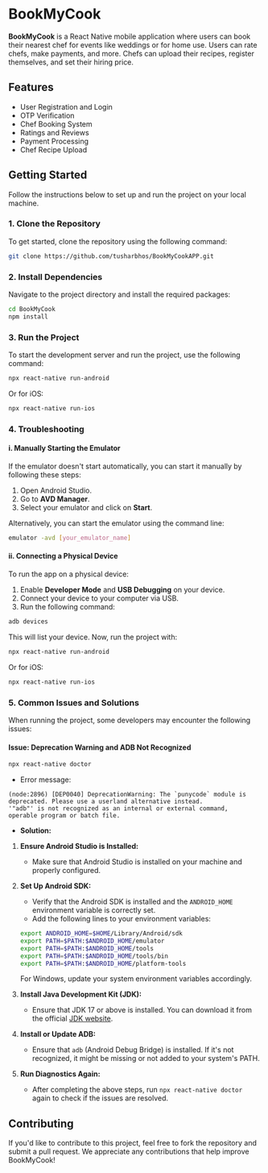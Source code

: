 
# BookMyCook

**BookMyCook** is a React Native mobile application where users can book their nearest chef for events like weddings or for home use. Users can rate chefs, make payments, and more. Chefs can upload their recipes, register themselves, and set their hiring price.

## Features

- User Registration and Login
- OTP Verification
- Chef Booking System
- Ratings and Reviews
- Payment Processing
- Chef Recipe Upload

## Getting Started

Follow the instructions below to set up and run the project on your local machine.

### 1. Clone the Repository

To get started, clone the repository using the following command:

```bash
git clone https://github.com/tusharbhos/BookMyCookAPP.git 
```

### 2. Install Dependencies

Navigate to the project directory and install the required packages:

```bash
cd BookMyCook
npm install
```

### 3. Run the Project

To start the development server and run the project, use the following command:

```bash
npx react-native run-android
```

Or for iOS:

```bash
npx react-native run-ios
```

### 4. Troubleshooting

#### i. Manually Starting the Emulator

If the emulator doesn't start automatically, you can start it manually by following these steps:

1. Open Android Studio.
2. Go to **AVD Manager**.
3. Select your emulator and click on **Start**.

Alternatively, you can start the emulator using the command line:

```bash
emulator -avd [your_emulator_name]
```

#### ii. Connecting a Physical Device

To run the app on a physical device:

1. Enable **Developer Mode** and **USB Debugging** on your device.
2. Connect your device to your computer via USB.
3. Run the following command:

```bash
adb devices
```

This will list your device. Now, run the project with:

```bash
npx react-native run-android
```

Or for iOS:

```bash
npx react-native run-ios
```

### 5. Common Issues and Solutions

When running the project, some developers may encounter the following issues:

#### Issue: Deprecation Warning and ADB Not Recognized

```bash
npx react-native doctor
```

- Error message:

```
(node:2896) [DEP0040] DeprecationWarning: The `punycode` module is deprecated. Please use a userland alternative instead.
'"adb"' is not recognized as an internal or external command,
operable program or batch file.
```

- **Solution:**

1. **Ensure Android Studio is Installed:**
   - Make sure that Android Studio is installed on your machine and properly configured.

2. **Set Up Android SDK:**
   - Verify that the Android SDK is installed and the `ANDROID_HOME` environment variable is correctly set.
   - Add the following lines to your environment variables:

   ```bash
   export ANDROID_HOME=$HOME/Library/Android/sdk
   export PATH=$PATH:$ANDROID_HOME/emulator
   export PATH=$PATH:$ANDROID_HOME/tools
   export PATH=$PATH:$ANDROID_HOME/tools/bin
   export PATH=$PATH:$ANDROID_HOME/platform-tools
   ```

   For Windows, update your system environment variables accordingly.

3. **Install Java Development Kit (JDK):**
   - Ensure that JDK 17 or above is installed. You can download it from the official [JDK website](https://www.oracle.com/in/java/technologies/downloads/#jdk17-windows).

4. **Install or Update ADB:**
   - Ensure that `adb` (Android Debug Bridge) is installed. If it's not recognized, it might be missing or not added to your system's PATH.

5. **Run Diagnostics Again:**
   - After completing the above steps, run `npx react-native doctor` again to check if the issues are resolved.

## Contributing

If you'd like to contribute to this project, feel free to fork the repository and submit a pull request. We appreciate any contributions that help improve BookMyCook!
